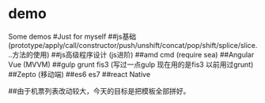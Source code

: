 # demo
Some demos
#Just for myself
##js基础
(prototype/apply/call/constructor/push/unshift/concat/pop/shift/splice/slice...方法的使用)
##js高级程序设计
(js进阶)
##amd cmd
(require sea)
##Angular  Vue
(MVVM)
##gulp grunt fis3
(写过一点gulp 现在用的是fis3 以前用过grunt)
##Zepto
(移动端)
##es6 es7
##react  Native

##由于机票列表改动较大，今天的目标是把模板全部拼好。